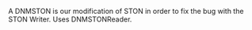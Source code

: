 A DNMSTON is our modification of STON in order to fix the bug with the STON Writer. Uses DNMSTONReader.